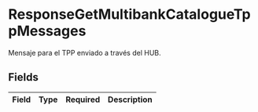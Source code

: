 # ResponseGetMultibankCatalogueTppMessages

Mensaje para el TPP enviado a través del HUB.


## Fields

| Field       | Type        | Required    | Description |
| ----------- | ----------- | ----------- | ----------- |
